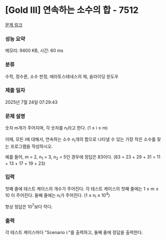 # [Gold III] 연속하는 소수의 합 - 7512 

[문제 링크](https://www.acmicpc.net/problem/7512) 

### 성능 요약

메모리: 9400 KB, 시간: 60 ms

### 분류

수학, 정수론, 소수 판정, 에라토스테네스의 체, 슬라이딩 윈도우

### 제출 일자

2025년 7월 24일 07:29:43

### 문제 설명

<p>숫자 m개가 주어지며, 각 숫자를 n<sub>i</sub>라고 한다. (1 ≤ i ≤ m)</p>

<p>이때, 모든 i에 대해서, 연속하는 소수 n<sub>i</sub>개의 합으로 나타낼 수 있는 가장 작은 소수를 찾는 프로그램을 작성하시오.</p>

<p>예를 들어, m = 2, n<sub>1</sub> = 3, n<sub>2</sub> = 5인 경우에 정답은 83이다. (83 = 23 + 29 + 31 = 11 + 13 + 17 + 19 + 23)</p>

### 입력 

 <p>첫째 줄에 테스트 케이스의 개수가 주어진다. 각 테스트 케이스의 첫째 줄에는 1 ≤ m ≤ 10 이 주어진다. 둘째 줄에는 n<sub>i</sub>가 주어진다. (1 ≤ n<sub>i</sub> ≤ 10<sup>4</sup>)</p>

<p>항상 정답은 10<sup>7</sup>보다 작다.</p>

### 출력 

 <p>각 테스트 케이스마다 "Scenario i:"를 출력하고, 둘째 줄에 정답을 출력한다.</p>

